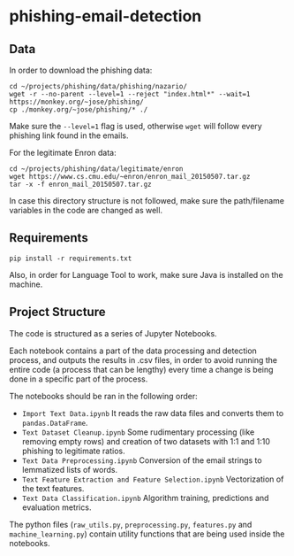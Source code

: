 # phishing-email-detection

## Data
In order to download the phishing data:
```
cd ~/projects/phishing/data/phishing/nazario/
wget -r --no-parent --level=1 --reject "index.html*" --wait=1 https://monkey.org/~jose/phishing/
cp ./monkey.org/~jose/phishing/* ./
```
Make sure the `--level=1` flag is used, otherwise `wget` will follow every phishing link found in the
emails.

For the legitimate Enron data:
```
cd ~/projects/phishing/data/legitimate/enron
wget https://www.cs.cmu.edu/~enron/enron_mail_20150507.tar.gz
tar -x -f enron_mail_20150507.tar.gz
```

In case this directory structure is not followed, make sure the path/filename variables in the code
are changed as well.

## Requirements
```
pip install -r requirements.txt
```

Also, in order for Language Tool to work, make sure Java is installed on the machine.

## Project Structure
The code is structured as a series of Jupyter Notebooks.

Each notebook contains a part of the data processing and detection process, and outputs the results
in .csv files, in order to avoid running the entire code (a process that can be lengthy) every time
a change is being done in a specific part of the process.

The notebooks should be ran in the following order:
- `Import Text Data.ipynb` It reads the raw data files and converts them to `pandas.DataFrame`.
- `Text Dataset Cleanup.ipynb` Some rudimentary processing (like removing empty rows) and creation
of two datasets with 1:1 and 1:10 phishing to legitimate ratios.
- `Text Data Preprocessing.ipynb` Conversion of the email strings to lemmatized lists of words.
- `Text Feature Extraction and Feature Selection.ipynb` Vectorization of the text features.
- `Text Data Classification.ipynb` Algorithm training, predictions and evaluation metrics.

The python files (`raw_utils.py`, `preprocessing.py`, `features.py` and `machine_learning.py`) contain utility functions that are being used inside
the notebooks.
